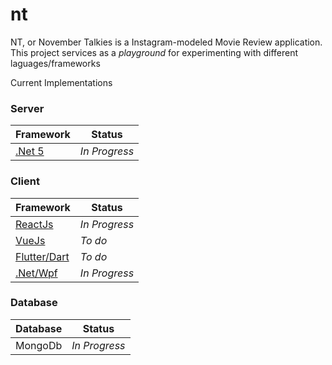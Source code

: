 # nt
NT, or November Talkies is a Instagram-modeled Movie Review application. This project services as a _playground_ for experimenting with different laguages/frameworks

Current Implementations

### Server ###
|  Framework     | Status |
| ----------- | ----------- |
| [.Net 5](https://github.com/anuviswan/nt/tree/master/nt.webapi/src) |  _In Progress_     |

### Client ###
|  Framework     | Status |
| ----------- | ----------- |
| [ReactJs](https://github.com/anuviswan/nt/tree/master/nt.webclient/reactjs)|  _In Progress_     |
| [VueJs]()|  _To do_     |
| [Flutter/Dart]()|  _To do_     |
| [.Net/Wpf](https://github.com/anuviswan/nt/tree/master/nt.desktop/wpf/nt.wpfclient)|  _In Progress_     |

### Database ###
|  Database     | Status |
| ----------- | ----------- |
| MongoDb |  _In Progress_     |

